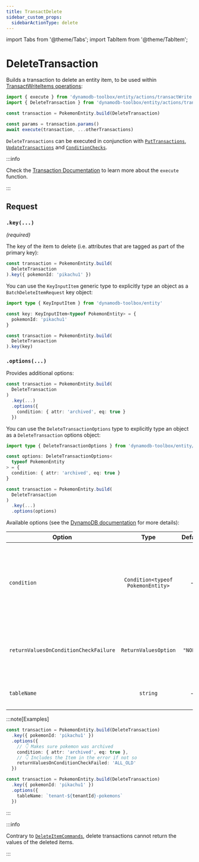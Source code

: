 ```yaml
---
title: TransactDelete
sidebar_custom_props:
  sidebarActionType: delete
---
```


import Tabs from '@theme/Tabs';
import TabItem from '@theme/TabItem';

# DeleteTransaction

Builds a transaction to delete an entity item, to be used within [TransactWriteItems operations](https://docs.aws.amazon.com/amazondynamodb/latest/APIReference/API_TransactWriteItems.html):

```ts
import { execute } from 'dynamodb-toolbox/entity/actions/transactWrite'
import { DeleteTransaction } from 'dynamodb-toolbox/entity/actions/transactDelete'

const transaction = PokemonEntity.build(DeleteTransaction)

const params = transaction.params()
await execute(transaction, ...otherTransactions)
```

`DeleteTransactions` can be executed in conjunction with [`PutTransactions`](../12-transact-put/index.md), [`UpdateTransactions`](../13-transact-update/index.md) and [`ConditionChecks`](../15-condition-check/index.md).

:::info

Check the [Transaction Documentation](../10-transactions/index.md#transactwrite) to learn more about the `execute` function.

:::

## Request

### `.key(...)`

<p style={{ marginTop: '-15px' }}><i>(required)</i></p>

The key of the item to delete (i.e. attributes that are tagged as part of the primary key):

```ts
const transaction = PokemonEntity.build(
  DeleteTransaction
).key({ pokemonId: 'pikachu1' })
```

You can use the `KeyInputItem` generic type to explicitly type an object as a `BatchDeleteItemRequest` key object:

```ts
import type { KeyInputItem } from 'dynamodb-toolbox/entity'

const key: KeyInputItem<typeof PokemonEntity> = {
  pokemonId: 'pikachu1'
}

const transaction = PokemonEntity.build(
  DeleteTransaction
).key(key)
```

### `.options(...)`

Provides additional options:

```ts
const transaction = PokemonEntity.build(
  DeleteTransaction
)
  .key(...)
  .options({
    condition: { attr: 'archived', eq: true }
  })
```

You can use the `DeleteTransactionOptions` type to explicitly type an object as a `DeleteTransaction` options object:

```ts
import type { DeleteTransactionOptions } from 'dynamodb-toolbox/entity/actions/transactDelete'

const options: DeleteTransactionOptions<
  typeof PokemonEntity
> = {
  condition: { attr: 'archived', eq: true }
}

const transaction = PokemonEntity.build(
  DeleteTransaction
)
  .key(...)
  .options(options)
```

Available options (see the [DynamoDB documentation](https://docs.aws.amazon.com/amazondynamodb/latest/APIReference/API_TransactWriteItems.html#API_TransactWriteItems_RequestParameters) for more details):

| Option                                |               Type                | Default  | Description                                                                                                                                                                                                                      |
| ------------------------------------- | :-------------------------------: | :------: | -------------------------------------------------------------------------------------------------------------------------------------------------------------------------------------------------------------------------------- |
| `condition`                           | `Condition<typeof PokemonEntity>` |    -     | A condition that must be satisfied in order for the `DeleteTransaction` to succeed.<br/><br/>See the [`ConditionParser`](../18-parse-condition/index.md#building-conditions) action for more details on how to write conditions. |
| `returnValuesOnConditionCheckFailure` |       `ReturnValuesOption`        | `"NONE"` | To get the item attributes if the `condition` fails.<br/><br/>Possible values are `"NONE"` and `"ALL_OLD"`.                                                                                                                      |
| `tableName`                           |             `string`              |    -     | Overrides the `Table` name. Mostly useful for [multitenancy](https://en.wikipedia.org/wiki/Multitenancy).                                                                                                                        |

:::note[Examples]

<Tabs>
<TabItem value="condition" label="Conditional write">

```ts
const transaction = PokemonEntity.build(DeleteTransaction)
  .key({ pokemonId: 'pikachu1' })
  .options({
    // 👇 Makes sure pokemon was archived
    condition: { attr: 'archived', eq: true },
    // 👇 Includes the Item in the error if not so
    returnValuesOnConditionCheckFailed: 'ALL_OLD'
  })
```

</TabItem>
<TabItem value="multitenant" label="Multitenant">

```ts
const transaction = PokemonEntity.build(DeleteTransaction)
  .key({ pokemonId: 'pikachu1' })
  .options({
    tableName: `tenant-${tenantId}-pokemons`
  })
```

</TabItem>
</Tabs>

:::

:::info

Contrary to [`DeleteItemCommands`](../5-delete-item/index.md), delete transactions cannot return the values of the deleted items.

:::
